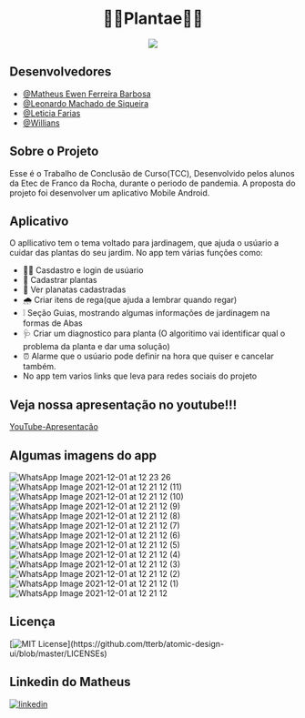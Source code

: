 <div align="center">
 <h1>🌱🌱Plantae🌱🌱</h1>
</div>

<div align="center">
<img src="https://user-images.githubusercontent.com/72282924/144152395-0de1899f-ca12-4479-824f-5f7e99f83dbb.jpeg" />
</div>

 ## Desenvolvedores
- [@Matheus Ewen Ferreira Barbosa](https://github.com/MatheusEwen)
- [@Leonardo Machado de Siqueira](https://github.com/FireWolf014)
- [@Leticia Farias]()
- [@Willians]()

## Sobre o Projeto
<p> Esse é o Trabalho de Conclusão de Curso(TCC), Desenvolvido pelos alunos da Etec de Franco da Rocha, durante o periodo de pandemia. A proposta
do projeto foi desenvolver um aplicativo Mobile Android.</p>

## Aplicativo

<p>O apllicativo tem o tema voltado para jardinagem, que ajuda o usúario a cuidar das plantas do seu jardim. No app tem várias funções como: </p>

- 🧒👩 Casdastro e login de usúario 
- 🍃 Cadastrar plantas
- 🍃 Ver planatas cadastradas
- 🌧️  Criar itens de rega(que ajuda a lembrar quando regar)
- ❕ Seção Guias, mostrando algumas informações de jardinagem na formas de Abas
- 🩺 Criar um diagnostico para planta (O algoritimo vai identificar qual o problema da planta e dar uma solução)
- ⏰ Alarme que o usúario pode definir na hora que quiser e cancelar também.
- No app tem varios links que leva para redes sociais do projeto

## Veja nossa apresentação no youtube!!!

[YouTube-Apresentação](https://www.youtube.com/watch?v=x5cP8CNJGDw)

##  Algumas imagens do app

![WhatsApp Image 2021-12-01 at 12 23 26](https://user-images.githubusercontent.com/72282924/144262293-8cbc3ebe-833c-4461-ace8-0fbdd73eae8c.jpeg)
![WhatsApp Image 2021-12-01 at 12 21 12 (11)](https://user-images.githubusercontent.com/72282924/144262297-6ff07be8-15bd-487c-a0c2-751b16b880bb.jpeg)
![WhatsApp Image 2021-12-01 at 12 21 12 (10)](https://user-images.githubusercontent.com/72282924/144262299-7215e58d-2d61-4bb1-aeb2-eda98f7db2d3.jpeg)
![WhatsApp Image 2021-12-01 at 12 21 12 (9)](https://user-images.githubusercontent.com/72282924/144262303-bc5d452e-fce8-475b-a5bb-c05318a3eba5.jpeg)
![WhatsApp Image 2021-12-01 at 12 21 12 (8)](https://user-images.githubusercontent.com/72282924/144262307-fb1acad4-cbf9-4ee0-a560-3e4f203e022b.jpeg)
![WhatsApp Image 2021-12-01 at 12 21 12 (7)](https://user-images.githubusercontent.com/72282924/144262313-90dcafa4-cc0e-459a-b70d-f399229fb7d1.jpeg)
![WhatsApp Image 2021-12-01 at 12 21 12 (6)](https://user-images.githubusercontent.com/72282924/144262314-df0854fe-4d8a-43a5-804c-dffca485fd77.jpeg)
![WhatsApp Image 2021-12-01 at 12 21 12 (5)](https://user-images.githubusercontent.com/72282924/144262317-e435c45f-bf5b-4758-87f8-6a08500f1fc3.jpeg)
![WhatsApp Image 2021-12-01 at 12 21 12 (4)](https://user-images.githubusercontent.com/72282924/144262319-b0ded606-bc0d-483a-9a27-36e1e0b662c8.jpeg)
![WhatsApp Image 2021-12-01 at 12 21 12 (3)](https://user-images.githubusercontent.com/72282924/144262323-c3824f53-659f-4006-adde-0eeb3e8640e9.jpeg)
![WhatsApp Image 2021-12-01 at 12 21 12 (2)](https://user-images.githubusercontent.com/72282924/144262326-a1f2e2a6-0370-4a05-bf66-1202f103e9ae.jpeg)
![WhatsApp Image 2021-12-01 at 12 21 12 (1)](https://user-images.githubusercontent.com/72282924/144262328-881fa7db-ceae-4b40-9a7c-43ee465b6125.jpeg)
![WhatsApp Image 2021-12-01 at 12 21 12](https://user-images.githubusercontent.com/72282924/144262331-98b70064-9d9c-4fc4-929a-2f660f9c67c5.jpeg)

## Licença

[![MIT License](https://img.shields.io/apm/l/atomic-design-ui.svg?)](https://github.com/tterb/atomic-design-ui/blob/master/LICENSEs)

## Linkedin do Matheus

[![linkedin](https://img.shields.io/badge/linkedin-0A66C2?style=for-the-badge&logo=linkedin&logoColor=white)](https://www.linkedin.com/in/matheus-ewen-ferreira-barbosa/)

